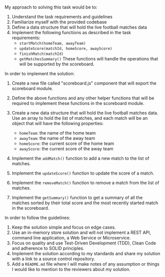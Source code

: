 My approach to solving this task would be to:

1. Understand the task requirements and guidelines
2. Familiarize myself with the provided codebase
3. Define a data structure that will hold the live football matches data
4. Implement the following functions as described in the task requirements:
   - `startMatch(homeTeam, awayTeam)`
   - `updateScore(matchId, homeScore, awayScore)`
   - `finishMatch(matchId)`
   - `getMatchesSummary()`
   These functions will handle the operations that will be supported by the scoreboard.

In order to implement the solution:

1. Create a new file called "scoreboard.js" component that will export the scoreboard module.
2. Define the above functions and any other helper functions that will be required to implement these functions in the scoreboard module.
3. Create a new data structure that will hold the live football matches data. Use an array to hold the list of matches, and each match will be an object that will have the following properties:
   - `homeTeam`: the name of the home team
   - `awayTeam`: the name of the away team
   - `homeScore`: the current score of the home team
   - `awayScore`: the current score of the away team

4. Implement the `addMatch()` function to add a new match to the list of matches.
5. Implement the `updateScore()` function to update the score of a match.
6. Implement the `removeMatch()` function to remove a match from the list of matches.
7. Implement the `getSummary()` function to get a summary of all the matches sorted by their total score and the most recently started match in the scoreboard.

In order to follow the guidelines:

1. Keep the solution simple and focus on edge cases.
2. Use an in-memory store solution and will not implement a REST API, command line application, a Web Service or Microservice.
3. Focus on quality and use Test-Driven Development (TDD), Clean Code and adherence to SOLID principles.
4. Implement the solution according to my standards and share my solution with a link to a source control repository.
5. Add a `README.md` file where I will make notes of any assumption or things I would like to mention to the reviewers about my solution.
